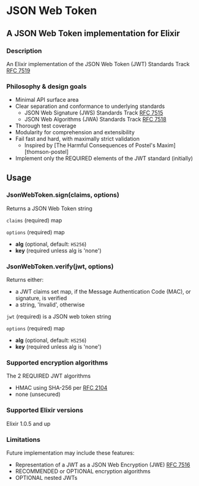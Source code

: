 # JSON Web Token

## A JSON Web Token implementation for Elixir

### Description
An Elixir implementation of the JSON Web Token (JWT) Standards Track [RFC 7519][rfc7519]

### Philosophy & design goals
* Minimal API surface area
* Clear separation and conformance to underlying standards
  - JSON Web Signature (JWS) Standards Track [RFC 7515][rfc7515]
  - JSON Web Algorithms (JWA) Standards Track [RFC 7518][rfc7518]
* Thorough test coverage
* Modularity for comprehension and extensibility
* Fail fast and hard, with maximally strict validation
  - Inspired by [The Harmful Consequences of Postel's Maxim][thomson-postel]
* Implement only the REQUIRED elements of the JWT standard (initially)

## Usage

### JsonWebToken.sign(claims, options)

Returns a JSON Web Token string

`claims` (required) map

`options` (required) map

* **alg** (optional, default: `HS256`)
* **key** (required unless alg is 'none')

### JsonWebToken.verify(jwt, options)

Returns either:
* a JWT claims set map, if the Message Authentication Code (MAC), or signature, is verified
* a string, 'Invalid', otherwise

`jwt` (required) is a JSON web token string

`options` (required) map

* **alg** (optional, default: `HS256`)
* **key** (required unless alg is 'none')

### Supported encryption algorithms
The 2 REQUIRED JWT algorithms

- HMAC using SHA-256 per [RFC 2104][rfc2104]
- none (unsecured)

### Supported Elixir versions
Elixir 1.0.5 and up

### Limitations
Future implementation may include these features:

- Representation of a JWT as a JSON Web Encryption (JWE) [RFC 7516][rfc7516]
- RECOMMENDED or OPTIONAL encryption algorithms
- OPTIONAL nested JWTs

[rfc2104]: http://tools.ietf.org/html/rfc2104
[rfc7515]: http://tools.ietf.org/html/rfc7515
[rfc7516]: http://tools.ietf.org/html/rfc7516
[rfc7518]: http://tools.ietf.org/html/rfc7518
[rfc7519]: http://tools.ietf.org/html/rfc7519
